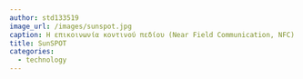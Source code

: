 ```yaml
---
author: std133519
image_url: /images/sunspot.jpg
caption: Η επικοινωνία κοντινού πεδίου (Near Field Communication, NFC) (NFC, 2011) αποτελεί μια πρότυπη τεχνολογία συνδεσιμότητας, η οποία διαδίδεται και εξελίσσεται ραγδαία με κύριο σκοπό τη λύση αρκετών προβλημάτων, σύγχρονων αλλά και μελλοντικών. Είναι μια μικρής εμβέλειας ασύρματη τεχνολογία, η οποία λειτουργεί στη συχνότητα των 13,56 MHz και μεταφέρει δεδομένα με ρυθμό έως και 424 kbps και έχει γίνει γνωστή κυρίως μέσω της χρήσης της από τα κινητά τελευταίας γενιάς (smartphones). Η λειτουργία της βασίζεται στην επαφή ή στην προσέγγιση, σε απόσταση περίπου τεσσάρων με πέντε εκατοστών, της συσκευής που περιέχει το τσιπ NFC, σε κάποια άλλη συσκευή που περιλαμβάνει τον κατάλληλο αισθητήρα.Τα Sun SPOT (Small Programmable Object Technology)  είναι μικρές ασύρματες συσκευές, στις οποίες έχει προσαρτηθεί μια εικονική μηχανή (virtual machine – VM) Java με το κωδικό όνομα Squawk VM, βασισμένη στο J2ME™ (Micro Edition) τεχνολογία της Java 
title: SunSPOT
categories:
  - technology
---
```

